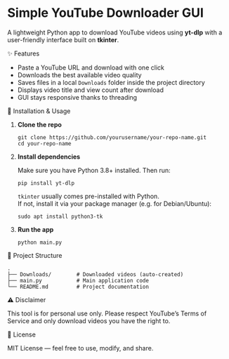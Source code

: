 # Simple YouTube Downloader GUI

A lightweight Python app to download YouTube videos using **yt-dlp** with a user-friendly interface built on **tkinter**.



 ✨ Features
- Paste a YouTube URL and download with one click
- Downloads the best available video quality
- Saves files in a local `Downloads` folder inside the project directory
- Displays video title and view count after download
- GUI stays responsive thanks to threading



 🚀 Installation & Usage

1. **Clone the repo**
   ```
   git clone https://github.com/yourusername/your-repo-name.git
   cd your-repo-name
   ```

2. **Install dependencies**

   Make sure you have Python 3.8+ installed. Then run:
   ```
   pip install yt-dlp
   ```

   `tkinter` usually comes pre-installed with Python.  
   If not, install it via your package manager (e.g. for Debian/Ubuntu):
   ```
   sudo apt install python3-tk
   ```

3. **Run the app**
   ```
   python main.py
   ```



 📂 Project Structure
```
.
├── Downloads/        # Downloaded videos (auto-created)
├── main.py           # Main application code
└── README.md         # Project documentation
```



 ⚠️ Disclaimer

This tool is for personal use only. Please respect YouTube’s Terms of Service and only download videos you have the right to.



 📜 License

MIT License — feel free to use, modify, and share.

